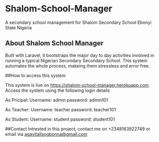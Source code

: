 # Shalom-School-Manager
A secondary school management for Shalom Secondary School Ebonyi State Nigeria

## About Shalom School Manager
Built with Laravel, it bootstraps the major day to day activities involved in running a typical Nigerian Secondary Secondary School.
This system automates the whole process, makeing them stressless and error free.

##How to access this system

This system is live on https://shalom-school-manager.herokuapp.com
Access the system using the following login details

As Pricipal:
Username: admin
password: admin101

As Teacher:
Username: teacher
password: teacher101

As Student:
Username: student
password: student101

##Contact
Intrested in this project, contact me on +2348163922749 or email via agavitalisogbonna@gmail.com
